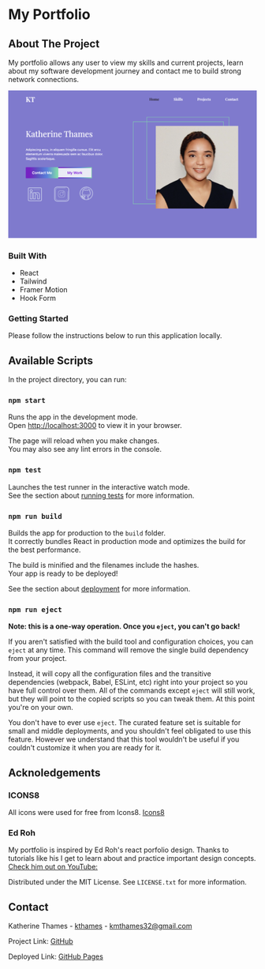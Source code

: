 # My Portfolio
<!-- ABOUT THE PROJECT -->
## About The Project

My portfolio allows any user to view my skills and current projects, learn about my software development journey and contact me to build strong network connections.

![Portfolio](./public/assets/PortfolioSS.png)

### Built With

* React
* Tailwind
* Framer Motion
* Hook Form

<!-- GETTING STARTED -->
### Getting Started

Please follow the instructions below to run this application locally.

## Available Scripts

In the project directory, you can run:

### `npm start`

Runs the app in the development mode.\
Open [http://localhost:3000](http://localhost:3000) to view it in your browser.

The page will reload when you make changes.\
You may also see any lint errors in the console.

### `npm test`

Launches the test runner in the interactive watch mode.\
See the section about [running tests](https://facebook.github.io/create-react-app/docs/running-tests) for more information.

### `npm run build`

Builds the app for production to the `build` folder.\
It correctly bundles React in production mode and optimizes the build for the best performance.

The build is minified and the filenames include the hashes.\
Your app is ready to be deployed!

See the section about [deployment](https://facebook.github.io/create-react-app/docs/deployment) for more information.

### `npm run eject`

**Note: this is a one-way operation. Once you `eject`, you can't go back!**

If you aren't satisfied with the build tool and configuration choices, you can `eject` at any time. This command will remove the single build dependency from your project.

Instead, it will copy all the configuration files and the transitive dependencies (webpack, Babel, ESLint, etc) right into your project so you have full control over them. All of the commands except `eject` will still work, but they will point to the copied scripts so you can tweak them. At this point you're on your own.

You don't have to ever use `eject`. The curated feature set is suitable for small and middle deployments, and you shouldn't feel obligated to use this feature. However we understand that this tool wouldn't be useful if you couldn't customize it when you are ready for it.


## Acknoledgements

### ICONS8 
All icons were used for free from Icons8. 
[Icons8](https://icons8.com/)

### Ed Roh
My portfolio is inspired by Ed Roh's react porfolio design. Thanks to tutorials like his I get to learn about and practice important design concepts. 
[Check him out on YouTube:](https://www.youtube.com/@EdRohDev)


Distributed under the MIT License. See `LICENSE.txt` for more information.

<!-- CONTACT -->
## Contact

Katherine Thames - [kthames](https://github.com/kthames) - kmthames32@gmail.com

Project Link: [GitHub]([https://github.com/Fy50167/stock-trader](https://github.com/kthames/ReactPortfolio))

Deployed Link: [GitHub Pages](https://kthames.github.io/ReactPortfolio/)


